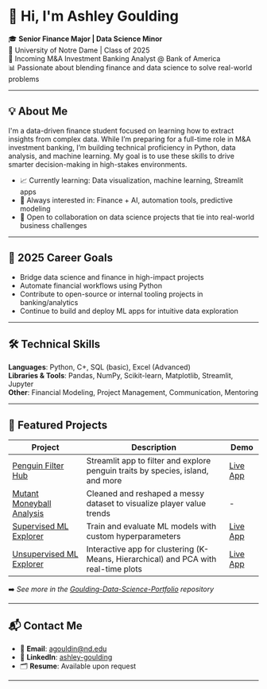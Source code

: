 # 👋 Hi, I'm Ashley Goulding

🎓 **Senior Finance Major | Data Science Minor**  
📍 University of Notre Dame | Class of 2025  
💼 Incoming M&A Investment Banking Analyst @ Bank of America  
📊 Passionate about blending finance and data science to solve real-world problems

---

## 💡 About Me

I'm a data-driven finance student focused on learning how to extract insights from complex data. While I’m preparing for a full-time role in M&A investment banking, I’m building technical proficiency in Python, data analysis, and machine learning. My goal is to use these skills to drive smarter decision-making in high-stakes environments.

- 📈 Currently learning: Data visualization, machine learning, Streamlit apps  
- 🧠 Always interested in: Finance + AI, automation tools, predictive modeling  
- 🤝 Open to collaboration on data science projects that tie into real-world business challenges

---

## 🎯 2025 Career Goals

- Bridge data science and finance in high-impact projects  
- Automate financial workflows using Python  
- Contribute to open-source or internal tooling projects in banking/analytics  
- Continue to build and deploy ML apps for intuitive data exploration

---

## 🛠️ Technical Skills

**Languages**: Python, C+, SQL (basic), Excel (Advanced)  
**Libraries & Tools**: Pandas, NumPy, Scikit-learn, Matplotlib, Streamlit, Jupyter  
**Other**: Financial Modeling, Project Management, Communication, Mentoring

---

## 📁 Featured Projects

| Project | Description | Demo |
|--------|-------------|------|
| [Penguin Filter Hub](https://github.com/ashleygoulding/Goulding-Data-Science-Portfolio/tree/main/basic-streamlit-app) | Streamlit app to filter and explore penguin traits by species, island, and more | [Live App](http://localhost:8501/) |
| [Mutant Moneyball Analysis](https://github.com/ashleygoulding/Goulding-Data-Science-Portfolio/tree/main/TidyData-Project) | Cleaned and reshaped a messy dataset to visualize player value trends | - |
| [Supervised ML Explorer](https://github.com/ashleygoulding/Goulding-Data-Science-Portfolio/tree/main/MLStreamlitApp) | Train and evaluate ML models with custom hyperparameters | [Live App](http://localhost:8501/) |
| [Unsupervised ML Explorer](https://github.com/ashleygoulding/Goulding-Data-Science-Portfolio/tree/main/MLUnsupervisedApp) | Interactive app for clustering (K-Means, Hierarchical) and PCA with real-time plots | [Live App](http://localhost:8501/) |

➡️ _See more in the [Goulding-Data-Science-Portfolio](https://github.com/ashleygoulding/Goulding-Data-Science-Portfolio) repository_

---

## 📬 Contact Me

- 📧 **Email**: agouldin@nd.edu  
- 💼 **LinkedIn**: [ashley-goulding](https://www.linkedin.com/in/ashley-goulding-928ab51b3/)  
- 🗂️ **Resume**: Available upon request

---

